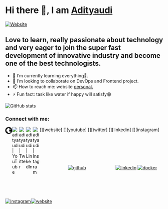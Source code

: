 # Hi there 👋, I am [Adityaudi](https://www.adityaudi.my.id/)

[![Website](https://img.shields.io/website?label=PERSONAL-WEB&style=for-the-badge&url=https%3A%2F%2Fcodestackr.com)](https://adityaudi.my.id)

## Love to learn, really passionate about technology and very eager to join the super fast development of innovative industry and become one of the best technologists. 

- 🌱 I’m currently learning everything🤣. 
- 👯 I’m looking to collaborate on DevOps and Frontend project. 
- 📫 How to reach me: website [personal.](adityaudi.my.id) 
- ⚡ Fun fact: task like water if happy will satisfy😁 

![GitHub stats](https://github-readme-stats.vercel.app/api?username=Adityaudi&show_icons=true&count_private=true) 

### Connect with me:

[<img align="left" alt="adityaudi.com" width="22px" src="https://raw.githubusercontent.com/iconic/open-iconic/master/svg/globe.svg" />][website]
[<img align="left" alt="adityaudi | YouTube" width="22px" src="https://cdn.jsdelivr.net/npm/simple-icons@v3/icons/youtube.svg" />][youtube]
[<img align="left" alt="adityaudi | Twitter" width="22px" src="https://cdn.jsdelivr.net/npm/simple-icons@v3/icons/twitter.svg" />][twitter]
[<img align="left" alt="adityaudi | LinkedIn" width="22px" src="https://cdn.jsdelivr.net/npm/simple-icons@v3/icons/linkedin.svg" />][linkedin]
[<img align="left" alt="adityaudi | Instagram" width="22px" src="https://cdn.jsdelivr.net/npm/simple-icons@v3/icons/instagram.svg" />][instagram]


[<img src='https://adityaudi.my.id/wp-content/uploads/2020/10/logo_github_icon_143196.png' alt='github' style='margin:90px;' height='40'>](https://github.com/Adityaudi)  [<img src='https://adityaudi.my.id/wp-content/uploads/2020/10/linkedin_socialnetwork_17441.png' alt='linkedin' height='40'>](https://www.linkedin.com/in/adityaudi/) [<img src='https://adityaudi.my.id/wp-content/uploads/2020/10/file_type_docker_icon_130643.png' alt='docker' height='40'>](https://hub.docker.com/u/adityaudi/)  [<img src='https://adityaudi.my.id/wp-content/uploads/2020/10/Instagram_icon-icons.com_66804.png' alt='instagram' height='40'>](https://www.instagram.com/adityaudi_/)[<img src='https://adityaudi.my.id/wp-content/uploads/2020/10/globe-www_icon-icons.com_52833.png' alt='website' height='40'>](https://personal.adityaudi.my.id/)   
